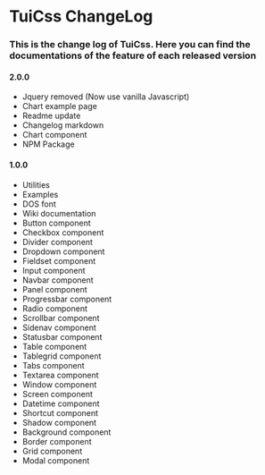 # TuiCss ChangeLog
### This is the change log of TuiCss. Here you can find the documentations of the feature of each released version

#### 2.0.0
- Jquery removed (Now use vanilla Javascript)
- Chart example page
- Readme update
- Changelog markdown
- Chart component
- NPM Package

#### 1.0.0
- Utilities
- Examples
- DOS font
- Wiki documentation
- Button component
- Checkbox component
- Divider component
- Dropdown component
- Fieldset component
- Input component
- Navbar component
- Panel component
- Progressbar component
- Radio component
- Scrollbar component
- Sidenav component
- Statusbar component
- Table component
- Tablegrid component
- Tabs component
- Textarea component
- Window component
- Screen component
- Datetime component
- Shortcut component
- Shadow component
- Background component
- Border component
- Grid component
- Modal component
